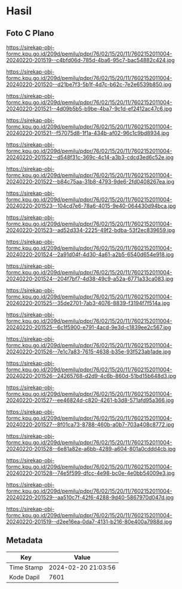# Hasil

## Foto C Plano

https://sirekap-obj-formc.kpu.go.id/209d/pemilu/pdpr/76/02/15/20/11/7602152011004-20240220-201519--c4bfd06d-785d-4ba6-95c7-bac54882c424.jpg

https://sirekap-obj-formc.kpu.go.id/209d/pemilu/pdpr/76/02/15/20/11/7602152011004-20240220-201520--d21be7f3-5b1f-4d7c-b62c-7e2e6539b850.jpg

https://sirekap-obj-formc.kpu.go.id/209d/pemilu/pdpr/76/02/15/20/11/7602152011004-20240220-201521--4d09b5b5-b9be-4ba7-9c1d-ef2412ac47c6.jpg

https://sirekap-obj-formc.kpu.go.id/209d/pemilu/pdpr/76/02/15/20/11/7602152011004-20240220-201521--f57075d8-1f1a-434b-af02-96c1c9bd8934.jpg

https://sirekap-obj-formc.kpu.go.id/209d/pemilu/pdpr/76/02/15/20/11/7602152011004-20240220-201522--d548f31c-369c-4c14-a3b3-cdcd3ed6c52e.jpg

https://sirekap-obj-formc.kpu.go.id/209d/pemilu/pdpr/76/02/15/20/11/7602152011004-20240220-201522--b84c75aa-31b8-4793-9de6-2fd0408267ea.jpg

https://sirekap-obj-formc.kpu.go.id/209d/pemilu/pdpr/76/02/15/20/11/7602152011004-20240220-201523--104cd7e6-78a6-4015-9e40-064430d94bca.jpg

https://sirekap-obj-formc.kpu.go.id/209d/pemilu/pdpr/76/02/15/20/11/7602152011004-20240220-201523--ad52d334-2225-49f2-bdba-53f2ec839659.jpg

https://sirekap-obj-formc.kpu.go.id/209d/pemilu/pdpr/76/02/15/20/11/7602152011004-20240220-201524--2a91d04f-4d30-4a61-a2b5-6540d654e918.jpg

https://sirekap-obj-formc.kpu.go.id/209d/pemilu/pdpr/76/02/15/20/11/7602152011004-20240220-201524--204f7bf7-4d38-49c9-a52a-6771a33ca083.jpg

https://sirekap-obj-formc.kpu.go.id/209d/pemilu/pdpr/76/02/15/20/11/7602152011004-20240220-201525--35de2701-7ab3-4076-8839-f3194f7f514a.jpg

https://sirekap-obj-formc.kpu.go.id/209d/pemilu/pdpr/76/02/15/20/11/7602152011004-20240220-201525--6c1f5900-e791-4acd-9e3d-c1839ee2c567.jpg

https://sirekap-obj-formc.kpu.go.id/209d/pemilu/pdpr/76/02/15/20/11/7602152011004-20240220-201526--7e1c7a83-7615-4638-b35e-93f523ab1ade.jpg

https://sirekap-obj-formc.kpu.go.id/209d/pemilu/pdpr/76/02/15/20/11/7602152011004-20240220-201526--24265768-d2d9-4c6b-860d-51bd15b648d3.jpg

https://sirekap-obj-formc.kpu.go.id/209d/pemilu/pdpr/76/02/15/20/11/7602152011004-20240220-201527--ee46824d-c820-4261-b3d8-571afd95a366.jpg

https://sirekap-obj-formc.kpu.go.id/209d/pemilu/pdpr/76/02/15/20/11/7602152011004-20240220-201527--8f01ca73-8788-460b-a0b7-703a408c8772.jpg

https://sirekap-obj-formc.kpu.go.id/209d/pemilu/pdpr/76/02/15/20/11/7602152011004-20240220-201528--6e81a82e-a6bb-4289-a604-801a0cddd4cb.jpg

https://sirekap-obj-formc.kpu.go.id/209d/pemilu/pdpr/76/02/15/20/11/7602152011004-20240220-201528--74e5f599-dfcc-4e98-bc0e-4e0bb54009e3.jpg

https://sirekap-obj-formc.kpu.go.id/209d/pemilu/pdpr/76/02/15/20/11/7602152011004-20240220-201529--aa510c7f-42f6-4288-9d40-5867970d047d.jpg

https://sirekap-obj-formc.kpu.go.id/209d/pemilu/pdpr/76/02/15/20/11/7602152011004-20240220-201519--d2ee16ea-0da7-4131-b216-80e400a7988d.jpg


## Metadata

| Key        | Value               |
| ---------- | ------------------- |
| Time Stamp | 2024-02-20 21:03:56 |
| Kode Dapil | 7601                |



